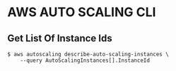 # AWS AUTO SCALING CLI

## Get List Of Instance Ids
```
$ aws autoscaling describe-auto-scaling-instances \
    --query AutoScalingInstances[].InstanceId
```
